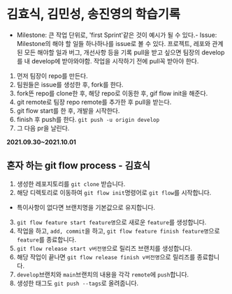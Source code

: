 # 김효식, 김민성, 송진영의 학습기록

- Milestone: 큰 작업 단위로, 'first Sprint'같은 것이 예시가 될 수 있다.- Issue: Milestone의 해야 할 일들 하나하나를 issue로 볼 수 있다. 프로젝트, 레포와 관계된 모든 해야할 일과 버그, 개선사항 등을 기록
pull을 받고 싶으면 팀장의 develop를 내 develop에 받아와야함. 작업을 시작하기 전에 pull꼭 받아야 한다.

1. 먼저 팀장이 repo를 만든다.
2. 팀원들은 issue를 생성한 후, fork를 한다.
3. fork뜬 repo를 clone한 후, 해당 repo로 이동한 후, gif flow init을 해준다.
4. git remote로 팀장 repo remote를 추가한 후 pull을 받는다.
5. git flow start를 한 후, 개발을 시작한다.
6. finish 후 push를 한다. ```git push -u origin develop```
7. 그 다음 pr을 날린다.

**2021.09.30~2021.10.01**

## 혼자 하는 git flow process - 김효식
1. 생성한 레포지토리를 `git clone` 받습니다.
2. 해당 디렉토리로 이동하여 `git flow init`명령어로 `git flow`를 시작합니다.
- 특이사항이 없다면 브랜치명을 기본값으로 유지합니다.
3. `git flow feature start feature명`으로 새로운 `feature`를 생성합니다.
4. 작업을 하고, `add, commit`을 하고, `git flow feature finish feature명`으로 `feature`를 종료합니다.
5. `git flow release start v버전명`으로 릴리즈 브랜치를 생성합니다.
6. 해당 작업이 끝나면 `git flow release finish v버전명`으로 릴리즈를 종료합니다.
7. `develop`브랜치와 `main`브랜치의 내용을 각각 `remote`에 `push`합니다.
8. 생성한 태그도 `git push --tags`로 올려줍니다.
